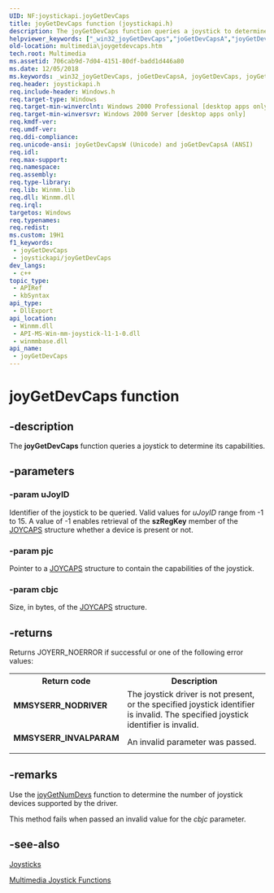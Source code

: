 ```yaml
---
UID: NF:joystickapi.joyGetDevCaps
title: joyGetDevCaps function (joystickapi.h)
description: The joyGetDevCaps function queries a joystick to determine its capabilities.
helpviewer_keywords: ["_win32_joyGetDevCaps","joGetDevCapsA","joyGetDevCaps","joyGetDevCaps function [Windows Multimedia]","joyGetDevCapsW","joystickapi/joGetDevCapsA","joystickapi/joyGetDevCaps","joystickapi/joyGetDevCapsW","multimedia.joygetdevcaps"]
old-location: multimedia\joygetdevcaps.htm
tech.root: Multimedia
ms.assetid: 706cab9d-7d04-4151-80df-badd1d446a80
ms.date: 12/05/2018
ms.keywords: _win32_joyGetDevCaps, joGetDevCapsA, joyGetDevCaps, joyGetDevCaps function [Windows Multimedia], joyGetDevCapsW, joystickapi/joGetDevCapsA, joystickapi/joyGetDevCaps, joystickapi/joyGetDevCapsW, multimedia.joygetdevcaps
req.header: joystickapi.h
req.include-header: Windows.h
req.target-type: Windows
req.target-min-winverclnt: Windows 2000 Professional [desktop apps only]
req.target-min-winversvr: Windows 2000 Server [desktop apps only]
req.kmdf-ver: 
req.umdf-ver: 
req.ddi-compliance: 
req.unicode-ansi: joyGetDevCapsW (Unicode) and joGetDevCapsA (ANSI)
req.idl: 
req.max-support: 
req.namespace: 
req.assembly: 
req.type-library: 
req.lib: Winmm.lib
req.dll: Winmm.dll
req.irql: 
targetos: Windows
req.typenames: 
req.redist: 
ms.custom: 19H1
f1_keywords:
 - joyGetDevCaps
 - joystickapi/joyGetDevCaps
dev_langs:
 - c++
topic_type:
 - APIRef
 - kbSyntax
api_type:
 - DllExport
api_location:
 - Winmm.dll
 - API-MS-Win-mm-joystick-l1-1-0.dll
 - winmmbase.dll
api_name:
 - joyGetDevCaps
---
```


# joyGetDevCaps function


## -description

The <b>joyGetDevCaps</b> function queries a joystick to determine its capabilities.

## -parameters

### -param uJoyID

Identifier of the joystick to be queried. Valid values for <i>uJoyID</i> range from -1 to 15. A value of -1 enables retrieval of the <b>szRegKey</b> member of the <a href="/previous-versions/dd757103(v=vs.85)">JOYCAPS</a> structure whether a device is present or not.

### -param pjc

Pointer to a <a href="/previous-versions/dd757103(v=vs.85)">JOYCAPS</a> structure to contain the capabilities of the joystick.

### -param cbjc

Size, in bytes, of the <a href="/previous-versions/dd757103(v=vs.85)">JOYCAPS</a> structure.

## -returns

Returns JOYERR_NOERROR if successful or one of the following error values:

<table>
<tr>
<th>Return code</th>
<th>Description</th>
</tr>
<tr>
<td width="40%">
<dl>
<dt><b>MMSYSERR_NODRIVER</b></dt>
</dl>
</td>
<td width="60%">
The joystick driver is not present, or the specified joystick identifier is invalid. The specified joystick identifier is invalid.

</td>
</tr>
<tr>
<td width="40%">
<dl>
<dt><b>MMSYSERR_INVALPARAM</b></dt>
</dl>
</td>
<td width="60%">
An invalid parameter was passed. 

</td>
</tr>
</table>

## -remarks

Use the <a href="/previous-versions/dd757106(v=vs.85)">joyGetNumDevs</a> function to determine the number of joystick devices supported by the driver.
      

This method fails when passed an invalid value for the <i>cbjc</i> parameter.

## -see-also

<a href="/windows/desktop/Multimedia/joysticks">Joysticks</a>



<a href="/windows/desktop/Multimedia/multimedia-joystick-functions">Multimedia Joystick Functions</a>

